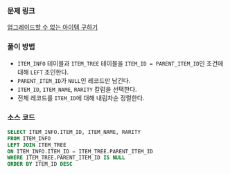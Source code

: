 ### 문제 링크
[업그레이드할 수 없는 아이템 구하기](https://school.programmers.co.kr/learn/courses/30/lessons/273712)

### 풀이 방법
- `ITEM_INFO` 테이블과 `ITEM_TREE` 테이블을 `ITEM_ID = PARENT_ITEM_ID`인 조건에 대해 `LEFT` 조인한다.
- `PARENT_ITEM_ID`가 `NULL`인 레코드만 남긴다.
- `ITEM_ID`, `ITEM_NAME`, `RARITY` 칼럼을 선택한다.
- 전체 레코드를 `ITEM_ID`에 대해 내림차순 정렬한다. 

### 소스 코드
```sql
SELECT ITEM_INFO.ITEM_ID, ITEM_NAME, RARITY
FROM ITEM_INFO 
LEFT JOIN ITEM_TREE
ON ITEM_INFO.ITEM_ID = ITEM_TREE.PARENT_ITEM_ID
WHERE ITEM_TREE.PARENT_ITEM_ID IS NULL
ORDER BY ITEM_ID DESC
```
